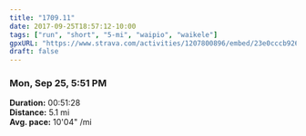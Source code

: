 ```yaml
---
title: "1709.11"
date: 2017-09-25T18:57:12-10:00
tags: ["run", "short", "5-mi", "waipio", "waikele"]
gpxURL: "https://www.strava.com/activities/1207800896/embed/23e0cccb92691efc897fb0d9c8f663d44cfa63af"
draft: false
---
```


### Mon, Sep 25, 5:51 PM

**Duration:** 00:51:28  
**Distance:** 5.1 mi  
**Avg. pace:** 10'04" /mi
